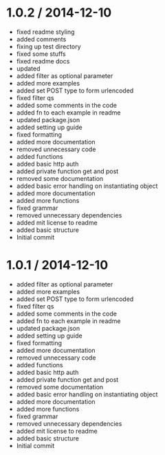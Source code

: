 
1.0.2 / 2014-12-10
==================

 * fixed readme styling
 * added comments
 * fixing up test directory
 * fixed some stuffs
 * fixed readme docs
 * updated
 * added filter as optional parameter
 * added more examples
 * added set POST type to form urlencoded
 * fixed filter qs
 * added some comments in the code
 * added fn to each example in readme
 * updated package.json
 * added setting up guide
 * fixed formatting
 * added more documentation
 * removed unnecessary code
 * added functions
 * added basic http auth
 * added private function get and post
 * removed some documentation
 * added basic error handling on instantiating object
 * added more documentation
 * added more functions
 * fixed grammar
 * removed unnecessary dependencies
 * added mit license to readme
 * added basic structure
 * Initial commit

1.0.1 / 2014-12-10
==================

 * added filter as optional parameter
 * added more examples
 * added set POST type to form urlencoded
 * fixed filter qs
 * added some comments in the code
 * added fn to each example in readme
 * updated package.json
 * added setting up guide
 * fixed formatting
 * added more documentation
 * removed unnecessary code
 * added functions
 * added basic http auth
 * added private function get and post
 * removed some documentation
 * added basic error handling on instantiating object
 * added more documentation
 * added more functions
 * fixed grammar
 * removed unnecessary dependencies
 * added mit license to readme
 * added basic structure
 * Initial commit